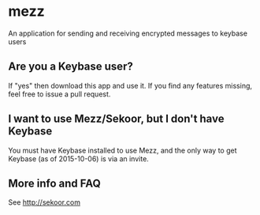 # mezz

An application for sending and receiving encrypted messages to keybase users

## Are you a Keybase user?

If "yes" then download this app and use it. If you find any features missing, feel free to issue a pull request.

## I want to use Mezz/Sekoor, but I don't have Keybase

You must have Keybase installed to use Mezz, and the only way to get Keybase (as of 2015-10-06) is via an invite.

## More info and FAQ

See http://sekoor.com
